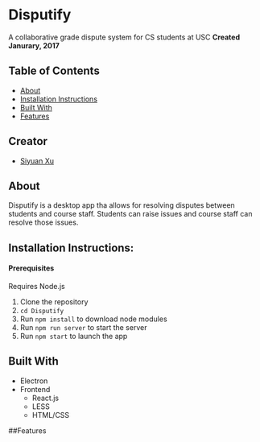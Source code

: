 # Disputify
A collaborative grade dispute system for CS students at USC
**Created Janurary, 2017**

## Table of Contents
- [About](#about)
- [Installation Instructions](#installation-instructions)
- [Built With](#built-with)
- [Features](#features)

## Creator
- [Siyuan Xu](https://github.com/1009700427)

## About
Disputify is a desktop app tha allows for resolving disputes between students and course staff. Students can raise issues and course staff can resolve those issues.

## Installation Instructions:
#### Prerequisites
Requires Node.js
1. Clone the repository
2. ```cd Disputify```
3. Run ```npm install``` to download node modules
4. Run ```npm run server``` to start the server
5. Run ```npm start``` to launch the app

## Built With
- Electron
- Frontend
    - React.js
    - LESS
    - HTML/CSS

##Features

